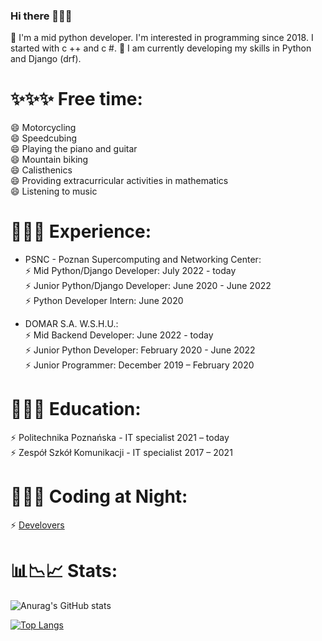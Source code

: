 ### Hi there 👋👋👋

🔭 I'm a mid python developer. I'm interested in programming since 2018. I started with c ++ and c #. 
🌱 I am currently developing my skills in Python and Django (drf).

# ✨✨✨ Free time:

😄  Motorcycling  
😄  Speedcubing  
😄  Playing the piano and guitar  
😄  Mountain biking  
😄  Calisthenics  
😄  Providing extracurricular activities in mathematics  
😄  Listening to music  


# 👔👔👔 Experience:


- PSNC - Poznan Supercomputing and Networking Center:  
⚡ Mid Python/Django Developer: July 2022 - today  
⚡ Junior Python/Django Developer: June 2020 - June 2022  
⚡ Python Developer Intern: June 2020  

- DOMAR S.A. W.S.H.U.:  
⚡ Mid Backend Developer: June 2022 - today  
⚡ Junior Python Developer: February 2020 - June 2022  
⚡ Junior Programmer: December 2019 – February 2020  


# 🏫🏫🏫 Education:

⚡ Politechnika Poznańska - IT specialist 2021 – today  
⚡ Zespół Szkół Komunikacji - IT specialist 2017 – 2021  


# 🌃🌃🌃 Coding at Night:

⚡ [Develovers](https://github.com/Debiutanci)


# 📊📉📈 Stats:

![Anurag's GitHub stats](https://github-readme-stats.vercel.app/api?username=JakubLem&show_icons=true&theme=transparent)  

[![Top Langs](https://github-readme-stats.vercel.app/api/top-langs/?username=JakubLem)](https://github.com/JakubLem/github-readme-stats)


<!--
**JakubLem/JakubLem** is a ✨ _special_ ✨ repository because its `README.md` (this file) appears on your GitHub profile.

Here are some ideas to get you started:

- 🔭 I’m currently working on ...
- 🌱 I’m currently learning ...
- 👯 I’m looking to collaborate on ...
- 🤔 I’m looking for help with ...
- 💬 Ask me about ...
- 📫 How to reach me: ...
- 😄 Pronouns: ...
- ⚡ Fun fact: ...
-->
